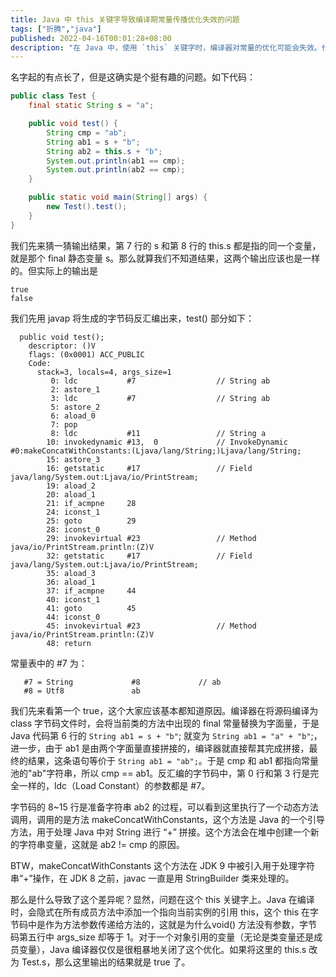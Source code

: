 ```yaml
---
title: Java 中 this 关键字导致编译期常量传播优化失效的问题
tags: ["折腾","java"]
published: 2022-04-16T00:01:28+08:00
description: "在 Java 中，使用 `this` 关键字时，编译器对常量的优化可能会失效。代码示例中，尽管 `ab1` 和 `ab2` 看似引用了相同的 `final` 静态变量 `s`，但在比较时却产生了不同的结果。`ab1` 通过直接引用静态变量进行字符串连接，而 `ab2` 则是通过 `this` 关键字，导致编译器无法进行相同的常量传播优化，从而影响了字符串的比较结果。这一现象揭示了在 Java 中细微的语法差异可能引发的编译行为变化。"
---
```

名字起的有点长了，但是这确实是个挺有趣的问题。如下代码：

```java
public class Test {
    final static String s = "a";

    public void test() {
        String cmp = "ab";
        String ab1 = s + "b";
        String ab2 = this.s + "b";
        System.out.println(ab1 == cmp);
        System.out.println(ab2 == cmp);
    }

    public static void main(String[] args) {
        new Test().test();
    }
}
```

我们先来猜一猜输出结果，第 7 行的 s 和第 8 行的 this.s 都是指的同一个变量，就是那个 final 静态变量 s。那么就算我们不知道结果，这两个输出应该也是一样的。但实际上的输出是

```shell
true
false
```

我们先用 javap 将生成的字节码反汇编出来，test() 部分如下：

```shell
  public void test();
    descriptor: ()V
    flags: (0x0001) ACC_PUBLIC
    Code:
      stack=3, locals=4, args_size=1
         0: ldc           #7                  // String ab
         2: astore_1
         3: ldc           #7                  // String ab
         5: astore_2
         6: aload_0
         7: pop
         8: ldc           #11                 // String a
        10: invokedynamic #13,  0             // InvokeDynamic #0:makeConcatWithConstants:(Ljava/lang/String;)Ljava/lang/String;
        15: astore_3
        16: getstatic     #17                 // Field java/lang/System.out:Ljava/io/PrintStream;
        19: aload_2
        20: aload_1
        21: if_acmpne     28
        24: iconst_1
        25: goto          29
        28: iconst_0
        29: invokevirtual #23                 // Method java/io/PrintStream.println:(Z)V
        32: getstatic     #17                 // Field java/lang/System.out:Ljava/io/PrintStream;
        35: aload_3
        36: aload_1
        37: if_acmpne     44
        40: iconst_1
        41: goto          45
        44: iconst_0
        45: invokevirtual #23                 // Method java/io/PrintStream.println:(Z)V
        48: return
```

常量表中的 #7 为：

```shell
   #7 = String             #8             // ab
   #8 = Utf8               ab
```

我们先来看第一个 true，这个大家应该基本都知道原因。编译器在将源码编译为 class 字节码文件时，会将当前类的方法中出现的 final 常量替换为字面量，于是 Java 代码第 6 行的 `String ab1 = s + "b"`; 就变为 `String ab1 = "a" + "b"`;，进一步，由于 ab1 是由两个字面量直接拼接的，编译器就直接帮其完成拼接，最终的结果，这条语句等价于 `String ab1 = "ab";`。于是 cmp 和 ab1 都指向常量池的"ab"字符串，所以 cmp == ab1。反汇编的字节码中，第 0 行和第 3 行是完全一样的，ldc（Load Constant）的参数都是 #7。

字节码的 8~15 行是准备字符串 ab2 的过程，可以看到这里执行了一个动态方法调用，调用的是方法 makeConcatWithConstants，这个方法是 Java 的一个引导方法，用于处理 Java 中对 String 进行 “+” 拼接。这个方法会在堆中创建一个新的字符串变量，这就是 ab2 != cmp 的原因。

BTW，makeConcatWithConstants 这个方法在 JDK 9 中被引入用于处理字符串“+”操作，在 JDK 8 之前，javac 一直是用 StringBuilder 类来处理的。

那么是什么导致了这个差异呢？显然，问题在这个 this 关键字上。Java 在编译时，会隐式在所有成员方法中添加一个指向当前实例的引用 this，这个 this 在字节码中是作为方法参数传递给方法的，这就是为什么void() 方法没有参数，字节码第五行中 args\_size 却等于 1。对于一个对象引用的变量（无论是类变量还是成员变量），Java 编译器仅仅是很粗暴地关闭了这个优化。如果将这里的 this.s 改为 Test.s，那么这里输出的结果就是 true 了。